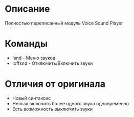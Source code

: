 # Описание
Полностью переписанный модуль Voice Sound Player

# Команды
- !snd - Меню звуков
- !offsnd - Отключить/Включить звуки

# Отличия от оригинала
- Новый синтаксис
- Нельзя включить более одного звука одновременно
- Есть возможность выключить звуки